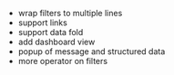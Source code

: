 - wrap filters to multiple lines
- support links
- support data fold
- add dashboard view
- popup of message and structured data
- more operator on filters